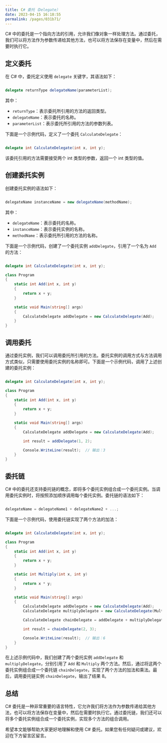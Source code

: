 ```yaml
---
title: C# 委托（Delegate）
date: 2023-04-15 16:18:55
permalink: /pages/031b71/
---
```


C# 中的委托是一个指向方法的引用，允许我们像对象一样处理方法。通过委托，我们可以将方法作为参数传递给其他方法，也可以将方法保存在变量中，然后在需要时执行它。
## 定义委托

在 C# 中，委托定义使用 `delegate` 关键字，其语法如下：

```csharp

delegate returnType delegateName(parameterList);
```



其中： 
- `returnType`：表示委托所引用的方法的返回类型。 
- `delegateName`：表示委托的名称。 
- `parameterList`：表示委托所引用的方法的参数列表。

下面是一个示例代码，定义了一个委托 `CalculateDelegate`：

```csharp

delegate int CalculateDelegate(int x, int y);
```



该委托引用的方法需要接受两个 int 类型的参数，返回一个 int 类型的值。
## 创建委托实例

创建委托实例的语法如下：

```csharp

delegateName instanceName = new delegateName(methodName);
```



其中： 
- `delegateName`：表示委托的名称。 
- `instanceName`：表示委托实例的名称。 
- `methodName`：表示委托所引用的方法的名称。

下面是一个示例代码，创建了一个委托实例 `addDelegate`，引用了一个名为 `Add` 的方法：

```csharp

delegate int CalculateDelegate(int x, int y);

class Program
{
    static int Add(int x, int y)
    {
        return x + y;
    }

    static void Main(string[] args)
    {
        CalculateDelegate addDelegate = new CalculateDelegate(Add);
    }
}
```


## 调用委托

通过委托实例，我们可以调用委托所引用的方法。委托实例的调用方式与方法调用方式类似，只需要使用委托实例的名称即可。下面是一个示例代码，调用了上述创建的委托实例：

```csharp

delegate int CalculateDelegate(int x, int y);

class Program
{
    static int Add(int x, int y)
    {
        return x + y;
    }

    static void Main(string[] args)
    {
        CalculateDelegate addDelegate = new CalculateDelegate(Add);

        int result = addDelegate(1, 2);

        Console.WriteLine(result);  // 输出：3
    }
}
```


## 委托链

C# 中的委托还支持委托链的概念，即将多个委托实例组合成一个委托实例。当调用委托实例时，将按照添加顺序调用每个委托实例。委托链的语法如下：

```csharp

delegateName = delegateName1 + delegateName2 + ...;
```



下面是一个示例代码，使用委托链实现了两个方法的加法：

```csharp

delegate int CalculateDelegate(int x, int y);

class Program
{
    static int Add(int x, int y)
    {
        return x + y;
    }

    static int Multiply(int x, int y)
    {
        return x * y;
    }

    static void Main(string[] args)
    {
        CalculateDelegate addDelegate = new CalculateDelegate(Add);
        CalculateDelegate multiplyDelegate = new CalculateDelegate(Multiply);

        CalculateDelegate chainDelegate = addDelegate + multiplyDelegate;

        int result = chainDelegate(2, 3);

        Console.WriteLine(result);  // 输出：6
    }
}
```



在上述示例代码中，我们创建了两个委托实例 `addDelegate` 和 `multiplyDelegate`，分别引用了 `Add` 和 `Multiply` 两个方法。然后，通过将这两个委托实例组合成一个委托链 `chainDelegate`，实现了两个方法的加法和乘法。最后，调用委托链实例 `chainDelegate`，输出了结果 8。
## 总结

C# 委托是一种非常重要的语言特性，它允许我们将方法作为参数传递给其他方法，也可以将方法保存在变量中，然后在需要时执行它。通过委托链，我们还可以将多个委托实例组合成一个委托实例，实现多个方法的组合调用。

希望本文能够帮助大家更好地理解和使用 C# 委托。如果您有任何疑问或建议，欢迎在下方留言区留言。
